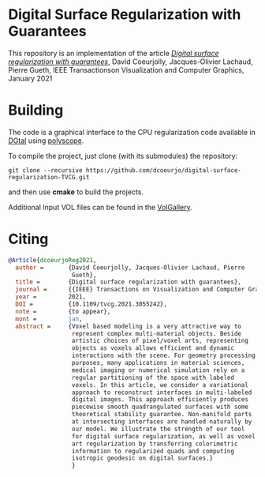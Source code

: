 # Digital Surface Regularization with Guarantees

This repository is an implementation of the article *[Digital surface regularization with guarantees](https://perso.liris.cnrs.fr/david.coeurjolly/publication/dcoeurjotvcg21/)*,
David Coeurjolly, Jacques-Olivier Lachaud, Pierre Gueth, IEEE Transactionson Visualization and Computer Graphics, January 2021

# Building

The code is a graphical interface to the CPU regularization code available
in [DGtal](dgtal.org) using [polyscope](polyscope.run).

To compile the project, just clone (with its submodules) the repository:

```
git clone --recursive https://github.com/dcoeurjo/digital-surface-regularization-TVCG.git
```

and then use **cmake** to build the projects.

Additional Input VOL files can be found in the [VolGallery](https://github.com/dcoeurjo/VolGallery).


# Citing


``` bibtex
@Article{dcoeurjoReg2021,
  author =       {David Coeurjolly, Jacques-Olivier Lachaud, Pierre
                  Gueth},
  title =        {Digital surface regularization with guarantees},
  journal =      {{IEEE} Transactions on Visualization and Computer Graphics},
  year =         2021,
  DOI =          {10.1109/tvcg.2021.3055242},
  note =         {to appear},
  mont =         jan,
  abstract =     {Voxel based modeling is a very attractive way to
                  represent complex multi-material objects. Beside
                  artistic choices of pixel/voxel arts, representing
                  objects as voxels allows efficient and dynamic
                  interactions with the scene. For geometry processing
                  purposes, many applications in material sciences,
                  medical imaging or numerical simulation rely on a
                  regular partitioning of the space with labeled
                  voxels. In this article, we consider a variational
                  approach to reconstruct interfaces in multi-labeled
                  digital images. This approach efficiently produces
                  piecewise smooth quadrangulated surfaces with some
                  theoretical stability guarantee. Non-manifold parts
                  at intersecting interfaces are handled naturally by
                  our model. We illustrate the strength of our tool
                  for digital surface regularization, as well as voxel
                  art regularization by transferring colorimetric
                  information to regularized quads and computing
                  isotropic geodesic on digital surfaces.}
                  }

```



